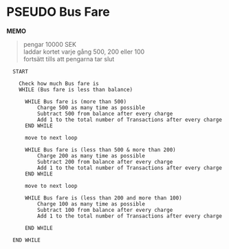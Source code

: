 # PSEUDO Bus Fare

__MEMO__
> pengar 10000 SEK </br>
> laddar kortet varje gång 500, 200 eller 100</br>
> fortsätt tills att pengarna tar slut</br>

```pseudo
  START
  
    Check how much Bus fare is
    WHILE (Bus fare is less than balance)
    
      WHILE Bus fare is (more than 500)
          Charge 500 as many time as possible
          Subtract 500 from balance after every charge
          Add 1 to the total number of Transactions after every charge
      END WHILE
       
      move to next loop

      WHILE Bus fare is (less than 500 & more than 200)
          Charge 200 as many time as possible
          Subtract 200 from balance after every charge
          Add 1 to the total number of Transactions after every charge
      END WHILE
      
      move to next loop

      WHILE Bus fare is (less than 200 and more than 100)
          Charge 100 as many time as possible
          Subtract 100 from balance after every charge
          Add 1 to the total number of Transactions after every charge
      
      END WHILE

  END WHILE
```
